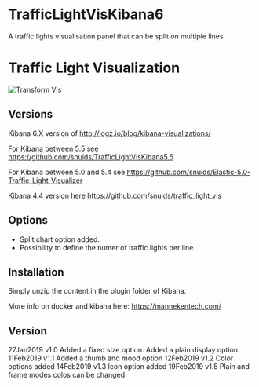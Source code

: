 # TrafficLightVisKibana6
A traffic lights visualisation panel that can be split on multiple lines

# Traffic Light Visualization

![Transform Vis](https://raw.githubusercontent.com/snuids/TrafficLightVisKibana6/master/pictures/TrafficLights6a.jpg)

## Versions
Kibana 6.X version of http://logz.io/blog/kibana-visualizations/

For Kibana between 5.5 see https://github.com/snuids/TrafficLightVisKibana5.5

For Kibana between 5.0 and 5.4 see https://github.com/snuids/Elastic-5.0-Traffic-Light-Visualizer 

Kibana 4.4 version here https://github.com/snuids/traffic_light_vis


## Options
* Split chart option added. 
* Possibility to define the numer of traffic lights per line.

## Installation
Simply unzip the content in the plugin folder of Kibana.

More info on docker and kibana here: https://mannekentech.com/

## Version
27Jan2019   v1.0    Added a fixed size option. Added a plain display option.
11Feb2019   v1.1    Added a thumb and mood option
12Feb2019   v1.2    Color options added
14Feb2019   v1.3    Icon option added
19Feb2019   v1.5    Plain and frame modes colos can be changed


